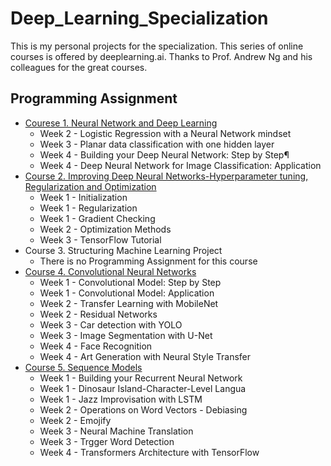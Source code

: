 # Deep_Learning_Specialization

This is my personal projects for the specialization. This series of online courses is offered by deeplearning.ai. Thanks to Prof. Andrew Ng and his colleagues for the great courses.

## Programming Assignment
* [Courese 1. Neural Network and Deep Learning](https://github.com/kyler0328/Deep_Learning_Specialization/tree/main/Neural%20Networks%20and%20Deep%20Learning)
  * Week 2 - Logistic Regression with a Neural Network mindset
  * Week 3 - Planar data classification with one hidden layer
  * Week 4 - Building your Deep Neural Network: Step by Step¶
  * Week 4 - Deep Neural Network for Image Classification: Application
* [Course 2. Improving Deep Neural Networks-Hyperparameter tuning, Regularization and Optimization](https://github.com/kyler0328/Deep_Learning_Specialization/tree/main/Hyperparameter%20Tuning%2C%20Regularization%20and%20Optimization)
  * Week 1 - Initialization
  * Week 1 - Regularization
  * Week 1 - Gradient Checking
  * Week 2 - Optimization Methods
  * Week 3 - TensorFlow Tutorial
* Course 3. Structuring Machine Learning Project
  * There is no Programming Assignment for this course
* [Course 4. Convolutional Neural Networks](https://github.com/kyler0328/Deep_Learning_Specialization/tree/main/Convolutional%20Neural%20Networks)
  * Week 1 - Convolutional Model: Step by Step
  * Week 1 - Convolutional Model: Application
  * Week 2 - Transfer Learning with MobileNet
  * Week 2 - Residual Networks
  * Week 3 - Car detection with YOLO
  * Week 3 - Image Segmentation with U-Net
  * Week 4 - Face Recognition
  * Week 4 - Art Generation with Neural Style Transfer
* [Course 5. Sequence Models](https://github.com/kyler0328/Deep_Learning_Specialization/tree/main/Sequence%20Models)
  * Week 1 - Building your Recurrent Neural Network
  * Week 1 - Dinosaur Island-Character-Level Langua
  * Week 1 - Jazz Improvisation with LSTM
  * Week 2 - Operations on Word Vectors - Debiasing
  * Week 2 - Emojify
  * Week 3 - Neural Machine Translation
  * Week 3 - Trgger Word Detection
  * Week 4 - Transformers Architecture with TensorFlow
